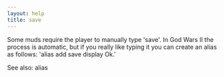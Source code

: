 ```yaml
---
layout: help
title: save
---
```


Some muds require the player to manually type 'save'.  In God Wars II the 
process is automatic, but if you really like typing it you can create an 
alias as follows: 'alias add save display Ok.'

See also: alias
